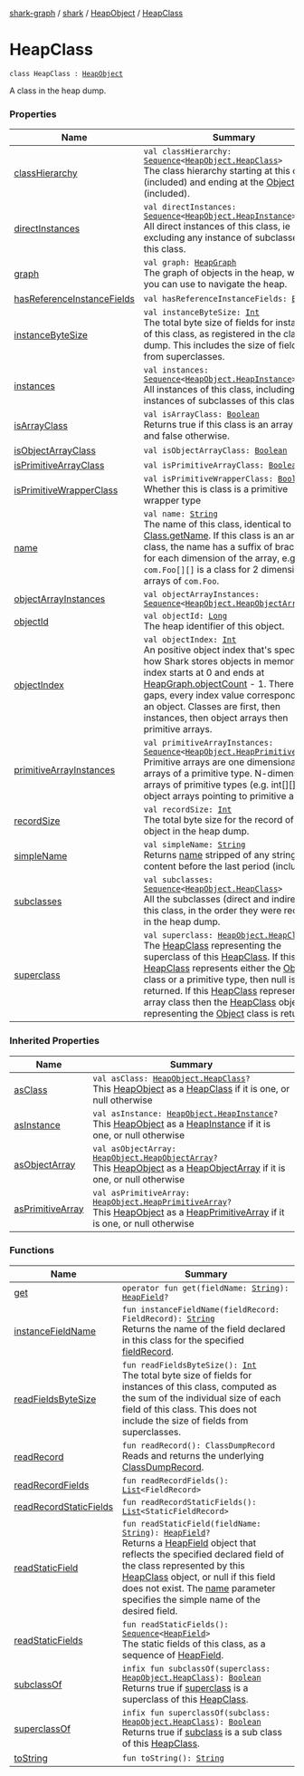 [shark-graph](../../../index.md) / [shark](../../index.md) / [HeapObject](../index.md) / [HeapClass](./index.md)

# HeapClass

`class HeapClass : `[`HeapObject`](../index.md)

A class in the heap dump.

### Properties

| Name | Summary |
|---|---|
| [classHierarchy](class-hierarchy.md) | `val classHierarchy: `[`Sequence`](https://kotlinlang.org/api/latest/jvm/stdlib/kotlin.sequences/-sequence/index.html)`<`[`HeapObject.HeapClass`](./index.md)`>`<br>The class hierarchy starting at this class (included) and ending at the [Object](https://docs.oracle.com/javase/6/docs/api/java/lang/Object.html) class (included). |
| [directInstances](direct-instances.md) | `val directInstances: `[`Sequence`](https://kotlinlang.org/api/latest/jvm/stdlib/kotlin.sequences/-sequence/index.html)`<`[`HeapObject.HeapInstance`](../-heap-instance/index.md)`>`<br>All direct instances of this class, ie excluding any instance of subclasses of this class. |
| [graph](graph.md) | `val graph: `[`HeapGraph`](../../-heap-graph/index.md)<br>The graph of objects in the heap, which you can use to navigate the heap. |
| [hasReferenceInstanceFields](has-reference-instance-fields.md) | `val hasReferenceInstanceFields: `[`Boolean`](https://kotlinlang.org/api/latest/jvm/stdlib/kotlin/-boolean/index.html) |
| [instanceByteSize](instance-byte-size.md) | `val instanceByteSize: `[`Int`](https://kotlinlang.org/api/latest/jvm/stdlib/kotlin/-int/index.html)<br>The total byte size of fields for instances of this class, as registered in the class dump. This includes the size of fields from superclasses. |
| [instances](instances.md) | `val instances: `[`Sequence`](https://kotlinlang.org/api/latest/jvm/stdlib/kotlin.sequences/-sequence/index.html)`<`[`HeapObject.HeapInstance`](../-heap-instance/index.md)`>`<br>All instances of this class, including instances of subclasses of this class. |
| [isArrayClass](is-array-class.md) | `val isArrayClass: `[`Boolean`](https://kotlinlang.org/api/latest/jvm/stdlib/kotlin/-boolean/index.html)<br>Returns true if this class is an array class, and false otherwise. |
| [isObjectArrayClass](is-object-array-class.md) | `val isObjectArrayClass: `[`Boolean`](https://kotlinlang.org/api/latest/jvm/stdlib/kotlin/-boolean/index.html) |
| [isPrimitiveArrayClass](is-primitive-array-class.md) | `val isPrimitiveArrayClass: `[`Boolean`](https://kotlinlang.org/api/latest/jvm/stdlib/kotlin/-boolean/index.html) |
| [isPrimitiveWrapperClass](is-primitive-wrapper-class.md) | `val isPrimitiveWrapperClass: `[`Boolean`](https://kotlinlang.org/api/latest/jvm/stdlib/kotlin/-boolean/index.html)<br>Whether this is class is a primitive wrapper type |
| [name](name.md) | `val name: `[`String`](https://kotlinlang.org/api/latest/jvm/stdlib/kotlin/-string/index.html)<br>The name of this class, identical to [Class.getName](https://docs.oracle.com/javase/6/docs/api/java/lang/Class.html#getName()). If this class is an array class, the name has a suffix of brackets for each dimension of the array, e.g. `com.Foo[][]` is a class for 2 dimensional arrays of `com.Foo`. |
| [objectArrayInstances](object-array-instances.md) | `val objectArrayInstances: `[`Sequence`](https://kotlinlang.org/api/latest/jvm/stdlib/kotlin.sequences/-sequence/index.html)`<`[`HeapObject.HeapObjectArray`](../-heap-object-array/index.md)`>` |
| [objectId](object-id.md) | `val objectId: `[`Long`](https://kotlinlang.org/api/latest/jvm/stdlib/kotlin/-long/index.html)<br>The heap identifier of this object. |
| [objectIndex](object-index.md) | `val objectIndex: `[`Int`](https://kotlinlang.org/api/latest/jvm/stdlib/kotlin/-int/index.html)<br>An positive object index that's specific to how Shark stores objects in memory. The index starts at 0 and ends at [HeapGraph.objectCount](../../-heap-graph/object-count.md) - 1. There are no gaps, every index value corresponds to an object. Classes are first, then instances, then object arrays then primitive arrays. |
| [primitiveArrayInstances](primitive-array-instances.md) | `val primitiveArrayInstances: `[`Sequence`](https://kotlinlang.org/api/latest/jvm/stdlib/kotlin.sequences/-sequence/index.html)`<`[`HeapObject.HeapPrimitiveArray`](../-heap-primitive-array/index.md)`>`<br>Primitive arrays are one dimensional arrays of a primitive type. N-dimension arrays of primitive types (e.g. int[][]) are object arrays pointing to primitive arrays. |
| [recordSize](record-size.md) | `val recordSize: `[`Int`](https://kotlinlang.org/api/latest/jvm/stdlib/kotlin/-int/index.html)<br>The total byte size for the record of this object in the heap dump. |
| [simpleName](simple-name.md) | `val simpleName: `[`String`](https://kotlinlang.org/api/latest/jvm/stdlib/kotlin/-string/index.html)<br>Returns [name](name.md) stripped of any string content before the last period (included). |
| [subclasses](subclasses.md) | `val subclasses: `[`Sequence`](https://kotlinlang.org/api/latest/jvm/stdlib/kotlin.sequences/-sequence/index.html)`<`[`HeapObject.HeapClass`](./index.md)`>`<br>All the subclasses (direct and indirect) of this class, in the order they were recorded in the heap dump. |
| [superclass](superclass.md) | `val superclass: `[`HeapObject.HeapClass`](./index.md)`?`<br>The [HeapClass](./index.md) representing the superclass of this [HeapClass](./index.md). If this [HeapClass](./index.md) represents either the [Object](https://docs.oracle.com/javase/6/docs/api/java/lang/Object.html) class or a primitive type, then null is returned. If this [HeapClass](./index.md) represents an array class then the [HeapClass](./index.md) object representing the [Object](https://docs.oracle.com/javase/6/docs/api/java/lang/Object.html) class is returned. |

### Inherited Properties

| Name | Summary |
|---|---|
| [asClass](../as-class.md) | `val asClass: `[`HeapObject.HeapClass`](./index.md)`?`<br>This [HeapObject](../index.md) as a [HeapClass](./index.md) if it is one, or null otherwise |
| [asInstance](../as-instance.md) | `val asInstance: `[`HeapObject.HeapInstance`](../-heap-instance/index.md)`?`<br>This [HeapObject](../index.md) as a [HeapInstance](../-heap-instance/index.md) if it is one, or null otherwise |
| [asObjectArray](../as-object-array.md) | `val asObjectArray: `[`HeapObject.HeapObjectArray`](../-heap-object-array/index.md)`?`<br>This [HeapObject](../index.md) as a [HeapObjectArray](../-heap-object-array/index.md) if it is one, or null otherwise |
| [asPrimitiveArray](../as-primitive-array.md) | `val asPrimitiveArray: `[`HeapObject.HeapPrimitiveArray`](../-heap-primitive-array/index.md)`?`<br>This [HeapObject](../index.md) as a [HeapPrimitiveArray](../-heap-primitive-array/index.md) if it is one, or null otherwise |

### Functions

| Name | Summary |
|---|---|
| [get](get.md) | `operator fun get(fieldName: `[`String`](https://kotlinlang.org/api/latest/jvm/stdlib/kotlin/-string/index.html)`): `[`HeapField`](../../-heap-field/index.md)`?` |
| [instanceFieldName](instance-field-name.md) | `fun instanceFieldName(fieldRecord: FieldRecord): `[`String`](https://kotlinlang.org/api/latest/jvm/stdlib/kotlin/-string/index.html)<br>Returns the name of the field declared in this class for the specified [fieldRecord](instance-field-name.md#shark.HeapObject.HeapClass$instanceFieldName(shark.HprofRecord.HeapDumpRecord.ObjectRecord.ClassDumpRecord.FieldRecord)/fieldRecord). |
| [readFieldsByteSize](read-fields-byte-size.md) | `fun readFieldsByteSize(): `[`Int`](https://kotlinlang.org/api/latest/jvm/stdlib/kotlin/-int/index.html)<br>The total byte size of fields for instances of this class, computed as the sum of the individual size of each field of this class. This does not include the size of fields from superclasses. |
| [readRecord](read-record.md) | `fun readRecord(): ClassDumpRecord`<br>Reads and returns the underlying [ClassDumpRecord](#). |
| [readRecordFields](read-record-fields.md) | `fun readRecordFields(): `[`List`](https://kotlinlang.org/api/latest/jvm/stdlib/kotlin.collections/-list/index.html)`<FieldRecord>` |
| [readRecordStaticFields](read-record-static-fields.md) | `fun readRecordStaticFields(): `[`List`](https://kotlinlang.org/api/latest/jvm/stdlib/kotlin.collections/-list/index.html)`<StaticFieldRecord>` |
| [readStaticField](read-static-field.md) | `fun readStaticField(fieldName: `[`String`](https://kotlinlang.org/api/latest/jvm/stdlib/kotlin/-string/index.html)`): `[`HeapField`](../../-heap-field/index.md)`?`<br>Returns a [HeapField](../../-heap-field/index.md) object that reflects the specified declared field of the class represented by this [HeapClass](./index.md) object, or null if this field does not exist. The [name](name.md) parameter specifies the simple name of the desired field. |
| [readStaticFields](read-static-fields.md) | `fun readStaticFields(): `[`Sequence`](https://kotlinlang.org/api/latest/jvm/stdlib/kotlin.sequences/-sequence/index.html)`<`[`HeapField`](../../-heap-field/index.md)`>`<br>The static fields of this class, as a sequence of [HeapField](../../-heap-field/index.md). |
| [subclassOf](subclass-of.md) | `infix fun subclassOf(superclass: `[`HeapObject.HeapClass`](./index.md)`): `[`Boolean`](https://kotlinlang.org/api/latest/jvm/stdlib/kotlin/-boolean/index.html)<br>Returns true if [superclass](subclass-of.md#shark.HeapObject.HeapClass$subclassOf(shark.HeapObject.HeapClass)/superclass) is a superclass of this [HeapClass](./index.md). |
| [superclassOf](superclass-of.md) | `infix fun superclassOf(subclass: `[`HeapObject.HeapClass`](./index.md)`): `[`Boolean`](https://kotlinlang.org/api/latest/jvm/stdlib/kotlin/-boolean/index.html)<br>Returns true if [subclass](superclass-of.md#shark.HeapObject.HeapClass$superclassOf(shark.HeapObject.HeapClass)/subclass) is a sub class of this [HeapClass](./index.md). |
| [toString](to-string.md) | `fun toString(): `[`String`](https://kotlinlang.org/api/latest/jvm/stdlib/kotlin/-string/index.html) |
